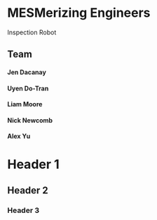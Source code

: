 # MESMerizing Engineers 

Inspection Robot

## Team

#### Jen Dacanay
#### Uyen Do-Tran
#### Liam Moore
#### Nick Newcomb
#### Alex Yu

# Header 1
## Header 2
### Header 3

